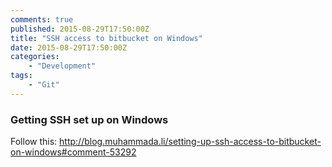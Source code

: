 ```yaml
---
comments: true
published: 2015-08-29T17:50:00Z
title: "SSH access to bitbucket on Windows"
date: 2015-08-29T17:50:00Z
categories: 
    - "Development"
tags: 
    - "Git"    
---
```


### Getting SSH set up on Windows

Follow this: http://blog.muhammada.li/setting-up-ssh-access-to-bitbucket-on-windows#comment-53292

